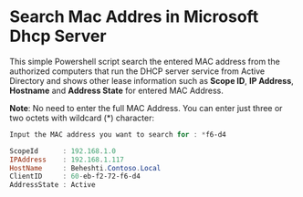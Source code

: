 # Search Mac Addres in Microsoft Dhcp Server
This simple Powershell script search the entered MAC address from the authorized computers that run the DHCP server service from Active Directory and shows other lease information such as **Scope ID**, **IP Address**, **Hostname** and **Address State**  for entered MAC Address.


**Note**: No need to enter the full MAC Address. You can enter just three or two octets with wildcard (*) character:

```powershell
Input the MAC address you want to search for : *f6-d4

ScopeId      : 192.168.1.0
IPAddress    : 192.168.1.117
HostName     : Beheshti.Contoso.Local
ClientID     : 60-eb-f2-72-f6-d4
AddressState : Active
```
